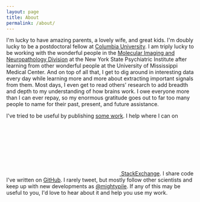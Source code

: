```yaml
---
layout: page
title: About
permalink: /about/
---
```


I'm lucky to have amazing parents, a lovely wife, and great kids. I'm doubly lucky
to be a postdoctoral fellow at [Columbia University](https://www.columbiapsychiatry.org/).
I am triply lucky to be working with the wonderful people in the
[Molecular Imaging and Neuropathology Division](https://www.columbiapsychiatry.org/research/research-areas/molecular-imaging-and-neuropathology)
at the New York State Psychiatric Institute after learning from other wonderful people
at the University of Mississippi Medical Center. And on top of all that, I get to 
dig around in interesting data every day while learning more and more about
extracting important signals from them. Most days, I even get to read others' research
to add breadth and depth to my understanding of how brains work. I owe everyone more
than I can ever repay, so my enormous gratitude goes
out to far too many people to name for their past, present, and future assistance.

I've tried to be useful by publishing [<i class="ai ai-google-scholar ai"></i> some work](https://scholar.google.com/citations?user=Z31g-XQAAAAJ&hl=en).
I help where I can on [<svg class="svg-icon"><use xlink:href="#stackexchange"></use></svg> StackExchange](https://stackexchange.com/users/2195489/mightypile).
I share code I've written on [GitHub](https://github.com/mfschmidt).
I rarely tweet, but mostly follow other scientists and keep up with new developments
as [@mightypile](https://twitter.com/mightypile).
If any of this may be useful to you, I'd love to hear about it and help you use my work.
